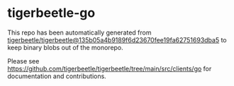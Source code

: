 # tigerbeetle-go
This repo has been automatically generated from
[tigerbeetle/tigerbeetle@135b05a4b9189f6d23670fee19fa62751693dba5](https://github.com/tigerbeetle/tigerbeetle/commit/135b05a4b9189f6d23670fee19fa62751693dba5)
to keep binary blobs out of the monorepo.

Please see
<https://github.com/tigerbeetle/tigerbeetle/tree/main/src/clients/go>
for documentation and contributions.